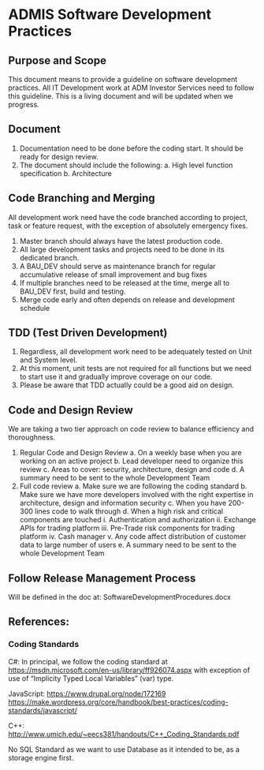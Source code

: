 # ADMIS Software Development Practices

## Purpose and Scope
This document means to provide a guideline on software development practices. All IT Development work at ADM Investor Services need to follow this guideline. This is a living document and will be updated when we progress.

## Document
1.	Documentation need to be done before the coding start. It should be ready for design review.
2.	The document should include the following:
a.	High level function specification
b.	Architecture

## Code Branching and Merging
All development work need have the code branched according to project, task or feature request, with the exception of absolutely emergency fixes.
1.	Master branch should always have the latest production code.
2.	All large development tasks and projects need to be done in its dedicated branch.
3.	A BAU_DEV should serve as maintenance branch for regular accumulative release of small improvement and bug fixes
4.	If multiple branches need to be released at the time, merge all to BAU_DEV first, build and testing.
5.	Merge code early and often depends on release and development schedule

## TDD (Test Driven Development)
1.	Regardless, all development work need to be adequately tested on Unit and System level.
2.	At this moment, unit tests are not required for all functions but we need to start use it and gradually improve coverage on our code.
3.	Please be aware that TDD actually could be a good aid on design.

## Code and Design Review
We are taking a two tier approach on code review to balance efficiency and thoroughness.
1.	Regular Code and Design Review
a.	On a weekly base when you are working on an active project
b.	Lead developer need to organize this review
c.	Areas to cover: security, architecture, design and code
d.	A summary need to be sent to the whole Development Team
2.	Full code review
a.	Make sure we are following the coding standard
b.	Make sure we have more developers involved with the right expertise in architecture, design and information security
c.	When you have 200-300 lines code to walk through
d.	When a high risk and critical components are touched
i.	Authentication and authorization
ii.	Exchange APIs for trading platform
iii.	Pre-Trade risk components for trading platform
iv.	Cash manager
v.	Any code affect distribution of customer data to large number of users
e.	A summary need to be sent to the whole Development Team

## Follow Release Management Process
Will be defined in the doc at: SoftwareDevelopmentProcedures.docx


## References:

### Coding Standards

C#: In principal, we follow the coding standard at https://msdn.microsoft.com/en-us/library/ff926074.aspx with exception of use of “Implicity Typed Local Variables” (var) type. 

JavaScript: https://www.drupal.org/node/172169    https://make.wordpress.org/core/handbook/best-practices/coding-standards/javascript/

C++: http://www.umich.edu/~eecs381/handouts/C++_Coding_Standards.pdf

No SQL Standard as we want to use Database as it intended to be, as a storage engine first.
